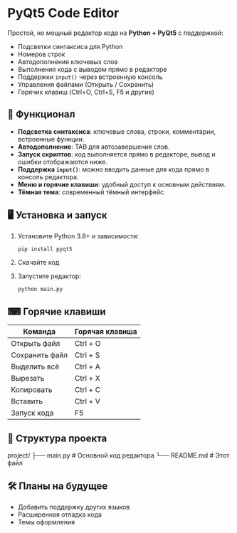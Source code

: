 # PyQt5 Code Editor

Простой, но мощный редактор кода на **Python + PyQt5** с поддержкой:
- Подсветки синтаксиса для Python
- Номеров строк
- Автодополнения ключевых слов
- Выполнения кода с выводом прямо в редакторе
- Поддержки `input()` через встроенную консоль
- Управления файлами (Открыть / Сохранить)
- Горячих клавиш (Ctrl+O, Ctrl+S, F5 и другие)

## 🚀 Функционал

- **Подсветка синтаксиса**: ключевые слова, строки, комментарии, встроенные функции.  
- **Автодополнение**: TAB для автозавершения слов.  
- **Запуск скриптов**: код выполняется прямо в редакторе, вывод и ошибки отображаются ниже.  
- **Поддержка `input()`**: можно вводить данные для кода прямо в консоль редактора.  
- **Меню и горячие клавиши**: удобный доступ к основным действиям.  
- **Тёмная тема**: современный тёмный интерфейс.

## 🖥 Установка и запуск

1. Установите Python 3.8+ и зависимости:
    ```bash
    pip install pyqt5
    ```
2. Скачайте код 

3. Запустите редактор:
    ```bash
    python main.py
    ```

## ⌨ Горячие клавиши

| Команда         | Горячая клавиша      |
|------------------|----------------------|
| Открыть файл      | Ctrl + O            |
| Сохранить файл    | Ctrl + S            |
| Выделить всё      | Ctrl + A            |
| Вырезать          | Ctrl + X            |
| Копировать        | Ctrl + C            |
| Вставить          | Ctrl + V            |
| Запуск кода       | F5                  |

## 📂 Структура проекта

project/
├── main.py # Основной код редактора
└── README.md # Этот файл


## 🛠 Планы на будущее

- Добавить поддержку других языков  
- Расширенная отладка кода  
- Темы оформления  


